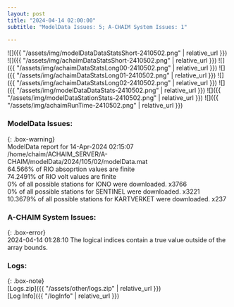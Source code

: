 ```yaml
---
layout: post
title: "2024-04-14 02:00:00"
subtitle: "ModelData Issues: 5; A-CHAIM System Issues: 1"

---
```


![]({{ "/assets/img/modelDataDataStatsShort-2410502.png" | relative_url }})
![]({{ "/assets/img/achaimDataStatsShort-2410502.png" | relative_url }})
![]({{ "/assets/img/achaimDataStatsLong00-2410502.png" | relative_url }})
![]({{ "/assets/img/achaimDataStatsLong01-2410502.png" | relative_url }})
![]({{ "/assets/img/achaimDataStatsLong02-2410502.png" | relative_url }})
![]({{ "/assets/img/modelDataDataStats-2410502.png" | relative_url }})
![]({{ "/assets/img/modelDataStationStats-2410502.png" | relative_url }})
![]({{ "/assets/img/achaimRunTime-2410502.png" | relative_url }})


### ModelData Issues:  
  
{: .box-warning}  
 ModelData report for 14-Apr-2024 02:15:07   
 /home/chaim/ACHAIM_SERVER/A-CHAIM/modelData/2024/105/02/modelData.mat   
 64.566% of RIO absoprtion values are finite   
 74.2491% of RIO volt values are finite   
 0% of all possible stations for IONO were downloaded. x3766   
 0% of all possible stations for SENTINEL were downloaded. x3221   
 10.3679% of all possible stations for KARTVERKET were downloaded. x237   
  
### A-CHAIM System Issues:  
  
{: .box-error}  
2024-04-14 01:28:10 The logical indices contain a true value outside of the array bounds.  

### Logs:  
  
{: .box-note}  
[Logs.zip]({{ "/assets/other/logs.zip" | relative_url }})  
[Log Info]({{ "/logInfo" | relative_url }})  
